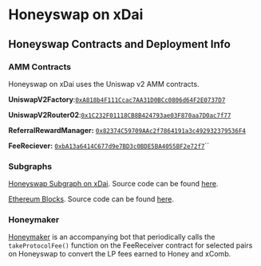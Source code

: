 # Honeyswap on xDai

## Honeyswap Contracts and Deployment Info

### AMM Contracts

Honeyswap on xDai uses the Uniswap v2 AMM contracts.

**UniswapV2Factory**:[`0xA818b4F111Ccac7AA31D0BCc0806d64F2E0737D7`](https://blockscout.com/poa/xdai/address/0xA818b4F111Ccac7AA31D0BCc0806d64F2E0737D7)

**UniswapV2Router02**:[`0x1C232F01118CB8B424793ae03F870aa7D0ac7f77`](https://blockscout.com/poa/xdai/address/0x1C232F01118CB8B424793ae03F870aa7D0ac7f77)

**ReferralRewardManager:** [`0x82374C59709AAc2f7864191a3c492932379536F4`](https://blockscout.com/poa/xdai/address/0x82374C59709AAc2f7864191a3c492932379536F4/read-contract)

**FeeReciever:** [`0xbA13a6414C677d9e7BD3c0BDE5BA4055BF2e72f7`](https://blockscout.com/xdai/mainnet/address/0xbA13a6414C677d9e7BD3c0BDE5BA4055BF2e72f7/transactions)``

### Subgraphs

[Honeyswap Subgraph on xDai](https://api.thegraph.com/subgraphs/name/1hive/honeyswap-xdai). Source code can be found [here](https://github.com/1Hive/honeyswap-subgraph).

[Ethereum Blocks](https://thegraph.com/explorer/subgraph/1hive/xdai-blocks). Source code can be found [here](https://github.com/1Hive/ethereum-blocks).

### Honeymaker

[Honeymaker](https://github.com/1hive/honeymaker) is an accompanying bot that periodically calls the `takeProtocolFee()` function on the FeeReceiver contract for selected pairs on Honeyswap to convert the LP fees earned to Honey and xComb.
